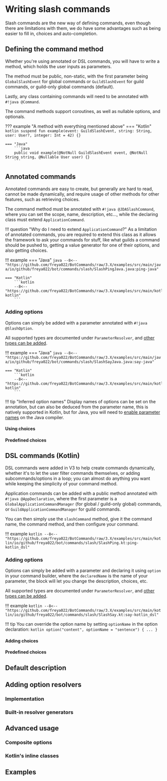# Writing slash commands

Slash commands are the new way of defining commands, even though there are limitations with them, 
we do have some advantages such as being easier to fill in, choices and auto-completion.

## Defining the command method

Whether you're using annotated or DSL commands, you will have to write a method, 
which holds the user inputs as parameters.

The method must be public, non-static, with the first parameter being `GlobalSlashEvent` for global commands
or `GuildSlashEvent` for guild commands, or guild-only global commands (default).

Lastly, any class containing commands will need to be annotated with `#!java @Command`.

The command methods support coroutines, as well as nullable options, and optionals.

??? example "A method with everything mentioned above"
    === "Kotlin"
        ```kotlin
        suspend fun example(event: GuildSlashEvent, string: String, user: User?, integer: Int = 42) {}    
        ```

    === "Java"
        ```java
        public void example(@NotNull GuildSlashEvent event, @NotNull String string, @Nullable User user) {}
        ```

## Annotated commands

Annotated commands are easy to create, but generally are hard to read, cannot be made dynamically,
and require usage of other methods for other features, such as retrieving choices.

The command method must be annotated with `#!java @JDASlashCommand`,
where you can set the scope, name, description, etc..., 
while the declaring class must extend `ApplicationCommand`.

!!! question "Why do I need to extend `ApplicationCommand`?"
    As a limitation of annotated commands, 
    you are required to extend this class as it allows the framework to ask your commands for stuff,
    like what guilds a command should be pushed to, getting a value generator for one of their options,
    and also getting choices.

[//]: # (TODO add tip with live template)

!!! example
    === "Java"
        ```java
        --8<-- "https://github.com/freya022/BotCommands/raw/3.X/examples/src/main/java/io/github/freya022/bot/commands/slash/SlashPingJava.java:ping-java"
        ```
    
    === "Kotlin"
        ```kotlin
        --8<-- "https://github.com/freya022/BotCommands/raw/3.X/examples/src/main/kotlin/io/github/freya022/bot/commands/slash/SlashPing.kt:ping-kotlin"
        ```

### Adding options

Options can simply be added with a parameter annotated with `#!java @SlashOption`.

All supported types are documented under `ParameterResolver`, and [other types can be added](#adding-option-resolvers).

!!! example
    === "Java"
        ```java
        --8<-- "https://github.com/freya022/BotCommands/raw/3.X/examples/src/main/java/io/github/freya022/bot/commands/slash/SlashSayJava.java:say-java"
        ```
    
    === "Kotlin"
        ```kotlin
        --8<-- "https://github.com/freya022/BotCommands/raw/3.X/examples/src/main/kotlin/io/github/freya022/bot/commands/slash/SlashSay.kt:say-kotlin"
        ```

!!! tip "Inferred option names"
    Display names of options can be set on the annotation,
    but can also be deduced from the parameter name, this is natively supported in Kotlin,
    but for Java, you will need to [enable parameter names](../Inferred-option-names.md) on the Java compiler.

#### Using choices

#### Predefined choices

## DSL commands (Kotlin)

DSL commands were added in V3 to help create commands dynamically, 
whether it's to let the user filter commands themselves, or adding subcommands/options in a loop; 
you can almost do anything you want while keeping the simplicity of your command method.

Application commands can be added with a public method annotated with `#!java @AppDeclaration`,
where the first parameter is a `GlobalApplicationCommandManager` (for global / guild-only global) commands, 
or `GuildApplicationCommandManager` for guild commands.

You can then simply use the `slashCommand` method, give it the command name, the command method, 
and then configure your command.

[//]: # (TODO add tip with live template)

!!! example
    ```kotlin
    --8<-- "https://github.com/freya022/BotCommands/raw/3.X/examples/src/main/kotlin/io/github/freya022/bot/commands/slash/SlashPing.kt:ping-kotlin_dsl"
    ```

### Adding options

Options can simply be added with a parameter and declaring it using `option` in your command builder,
where the `declaredName` is the name of your parameter, the block will let you change the description, choices, etc.

All supported types are documented under `ParameterResolver`, and [other types can be added](#adding-option-resolvers).

!!! example
    ```kotlin
    --8<-- "https://github.com/freya022/BotCommands/raw/3.X/examples/src/main/kotlin/io/github/freya022/bot/commands/slash/SlashSay.kt:say-kotlin_dsl"
    ```

!!! tip
    You can override the option name by setting `optionName` in the option declaration:
    ```kotlin
    option("content", optionName = "sentence") {
        ...
    }
    ```

#### Adding choices

#### Predefined choices

## Default description

[//]: # (Describe how descriptions are retrieved from the root bundle, defined in BApplicationConfig)

## Adding option resolvers

### Implementation

### Built-in resolver generators

[//]: # (Using `Resolvers`)

## Advanced usage

### Composite options

### Kotlin's inline classes

## Examples

[//]: # (link to examples)
